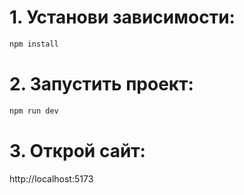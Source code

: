 # 1. Установи зависимости:

```bash
npm install
```

# 2. Запустить проект:

```bash
npm run dev
```

# 3. Открой сайт:

http://localhost:5173